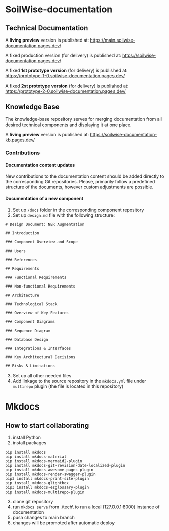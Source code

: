 # SoilWise-documentation

## Technical Documentation
A **living preview** version is published at: https://main.soilwise-documentation.pages.dev/

A fixed production version (for delivery) is published at: https://soilwise-documentation.pages.dev/

A fixed **1st prototype version** (for delivery) is published at: https://prototype-1-0.soilwise-documentation.pages.dev/

A fixed **2st prototype version** (for delivery) is published at: https://prototype-2-0.soilwise-documentation.pages.dev/


## Knowledge Base

The knowledge-base repository serves for merging documentation from all desired technical components and displaying it at one place.

A **living preview** version is published at:  https://soilwise-documentation-kb.pages.dev/

### Contributions

#### Documentation content updates

New contributions to the documentation content should be added directly to the corresponding Git repositories. Please, primarily follow a predefined structure of the documents, however custom adjustments are possible.

#### Documentation of a new component

1. Set up `/docs` folder in the corresponding component repository
2. Set up `design.md` file with the following structure:

```
# Design Document: NER Augmentation

## Introduction

### Component Overview and Scope

### Users

### References

## Requirements

### Functional Requirements

### Non-functional Requirements

## Architecture

### Technological Stack

### Overview of Key Features

### Component Diagrams

### Sequence Diagram

### Database Design

### Integrations & Interfaces

### Key Architectural Decisions

## Risks & Limitations
```

3. Set up all other needed files
4. Add linkage to the source repository in the `mkdocs.yml` file under `multirepo` plugin (the file is located in this repository)

# Mkdocs

## How to start collaborating

1. install Python
2. install packages

```
pip install mkdocs
pip install mkdocs-material
pip install mkdocs-mermaid2-plugin
pip install mkdocs-git-revision-date-localized-plugin
pip install mkdocs-awesome-pages-plugin
pip install mkdocs-render-swagger-plugin
pip3 install mkdocs-print-site-plugin
pip install mkdocs-glightbox
pip3 install mkdocs-ezglossary-plugin
pip install mkdocs-multirepo-plugin
```

3. clone git repository
4. run `mkdocs serve` from .\tech\ to run a local (127.0.0.1:8000) instance of documentation
5. push changes to main branch
6. changes will be promoted after automatic deploy